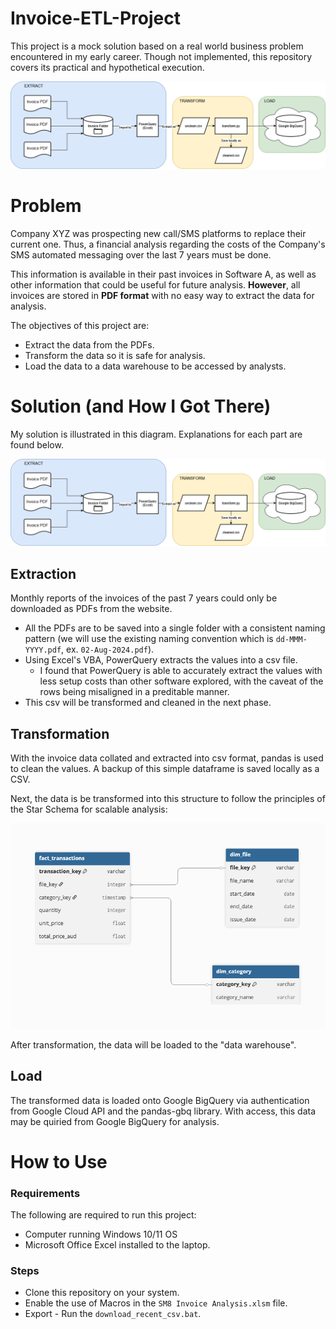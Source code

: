 # Invoice-ETL-Project
This project is a mock solution based on a real world business problem encountered in my early career. Though not implemented, this repository covers its practical and hypothetical execution. 

![ETL Process Diagram](https://raw.githubusercontent.com/NadineSiccion/invoice-etl/refs/heads/main/imgs/process%20diagram%20invoice%20etl-2.png?token=GHSAT0AAAAAADKVD3JNBXA7FYNRZB2TSNUO2F5PBSA "ETL Process Diagram")

# Problem
Company XYZ was prospecting new call/SMS platforms to replace their current one. Thus, a financial analysis regarding the costs of the Company's SMS automated messaging over the last 7 years must be done.

This information is available in their past invoices in Software A, as well as other information that could be useful for future analysis. **However**, all invoices are stored in **PDF format** with no easy way to extract the data for analysis.

The objectives of this project are:
- Extract the data from the PDFs.
- Transform the data so it is safe for analysis.
- Load the data to a data warehouse to be accessed by analysts.

# Solution (and How I Got There)
My solution is illustrated in this diagram. Explanations for each part are found below.

![ETL Process Diagram](https://raw.githubusercontent.com/NadineSiccion/invoice-etl/refs/heads/main/imgs/process%20diagram%20invoice%20etl-2.png?token=GHSAT0AAAAAADKVD3JNBXA7FYNRZB2TSNUO2F5PBSA "ETL Process Diagram")

## Extraction
Monthly reports of the invoices of the past 7 years could only be downloaded as PDFs from the website.

- All the PDFs are to be saved into a single folder with a consistent naming pattern (we will use the existing naming convention which is `dd-MMM-YYYY.pdf`, ex. `02-Aug-2024.pdf`).
- Using Excel's VBA, PowerQuery extracts the values into a csv file. 
    - I found that PowerQuery is able to accurately extract the values with less setup costs than other software explored, with the caveat of the rows being misaligned in a preditable manner. 
- This csv will be transformed and cleaned in the next phase.
<!-- 
## Extraction
* PDFs are downloaded from the Past Invoice section of Company A's account. These PDFs are uploaded to a common SharePoint Folder. The format of these Invoices have been consistent for several years.
* The common SharePoint folder is set as the Data Source for Power Query. Power Query is able to automatically parse data from the second table of each PDF and append them onto one Query.
* I have tried many other PDF extraction options and Power Query has come up with the best results. So I have automated this solution using batch and VBA scripts which is run by running the `download_recent_csv.bat` file.
* The extracted data is very messy and cannot be used for data analysis as is. [image]  -->

## Transformation
With the invoice data collated and extracted into csv format, pandas is used to clean the values. A backup of this simple dataframe is saved locally as a CSV. 

Next, the data is be transformed into this structure to follow the principles of the Star Schema for scalable analysis:

![Database Diagram](https://raw.githubusercontent.com/NadineSiccion/invoice-etl/refs/heads/main/imgs/db%20diagram%20invoice%20etc.png?token=GHSAT0AAAAAADKVD3JNKAXGPWAKTTDFI5DW2F5O7XQ)

After transformation, the data will be loaded to the "data warehouse".

## Load
The transformed data is loaded onto Google BigQuery via authentication from Google Cloud API and the pandas-gbq library. With access, this data may be quiried from Google BigQuery for analysis. 

# How to Use
### Requirements
The following are required to run this project:
* Computer running Windows 10/11 OS
* Microsoft Office Excel installed to the laptop.

### Steps
* Clone this repository on your system.
* Enable the use of Macros in the `SM8 Invoice Analysis.xlsm` file.
* Export - Run the `download_recent_csv.bat`.
